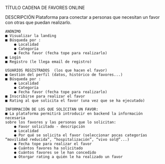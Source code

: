 TÍTULO
    CADENA DE FAVORES ONLINE

DESCRIPCIÓN
    Plataforma para conectar a personas que necesitan un favor con otras que
    puedan realizarlo.

    ANÓNIMO
    ■ Visualizar la landing
    ■ Búsqueda por :
        ● Localidad
        ● Categoría
        ● Fecha favor (fecha tope para realizarlo)
    ■ Login
    ■ Registro (le llega email de registro)

    USUARIOS REGISTRADOS ​ (los que hacen el favor)
    ■ Gestión del perfil (datos, histórico de favores...)
    ■ Búsqueda por :
        ● Localidad
        ● Categoría
        ● Fecha favor (fecha tope para realizarlo)
    ■ Inscribirse para realizar el favor
    ■ Rating al que solicita el favor (una vez que se ha ejecutado)

    INFORMACIÓN DE LOS QUE SOLICITAN UN FAVOR:
    ■ La plataforma permitirá introducir en backend la información necesaria
    sobre los favores y las personas que lo solicitan:
        ● Favor solicitado - descripción
        ● Localidad
        ● Por qué se solicita el favor (seleccionar pocas categorías “movilidad reducida”, “hospitalización”, “vivo sol@”...)
        ● Fecha tope para realizar el favor
        ● Cuántos favores ha solicitado
        ● Cuántos favores se le han concedido
        ● Otorgar rating a quién le ha realizado un favor